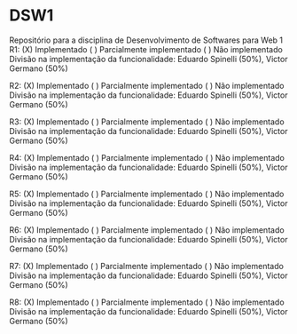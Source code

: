 # DSW1
Repositório para a disciplina de Desenvolvimento de Softwares para Web 1
 R1:
    (X) Implementado ( ) Parcialmente implementado ( ) Não implementado
    Divisão na implementação da funcionalidade: Eduardo Spinelli (50%), Victor Germano (50%) 
    
 R2:
    (X) Implementado ( ) Parcialmente implementado ( ) Não implementado
    Divisão na implementação da funcionalidade: Eduardo Spinelli (50%), Victor Germano (50%) 
    
 R3:
    (X) Implementado ( ) Parcialmente implementado ( ) Não implementado
    Divisão na implementação da funcionalidade: Eduardo Spinelli (50%), Victor Germano (50%) 
    
 R4:
    (X) Implementado ( ) Parcialmente implementado ( ) Não implementado
    Divisão na implementação da funcionalidade: Eduardo Spinelli (50%), Victor Germano (50%) 
    
 R5:
    (X) Implementado ( ) Parcialmente implementado ( ) Não implementado
    Divisão na implementação da funcionalidade: Eduardo Spinelli (50%), Victor Germano (50%) 
    
 R6:
    (X) Implementado ( ) Parcialmente implementado ( ) Não implementado
    Divisão na implementação da funcionalidade: Eduardo Spinelli (50%), Victor Germano (50%) 
    
 R7:
    (X) Implementado ( ) Parcialmente implementado ( ) Não implementado
    Divisão na implementação da funcionalidade: Eduardo Spinelli (50%), Victor Germano (50%) 
    
 R8:
    (X) Implementado ( ) Parcialmente implementado ( ) Não implementado
    Divisão na implementação da funcionalidade: Eduardo Spinelli (50%), Victor Germano (50%) 

